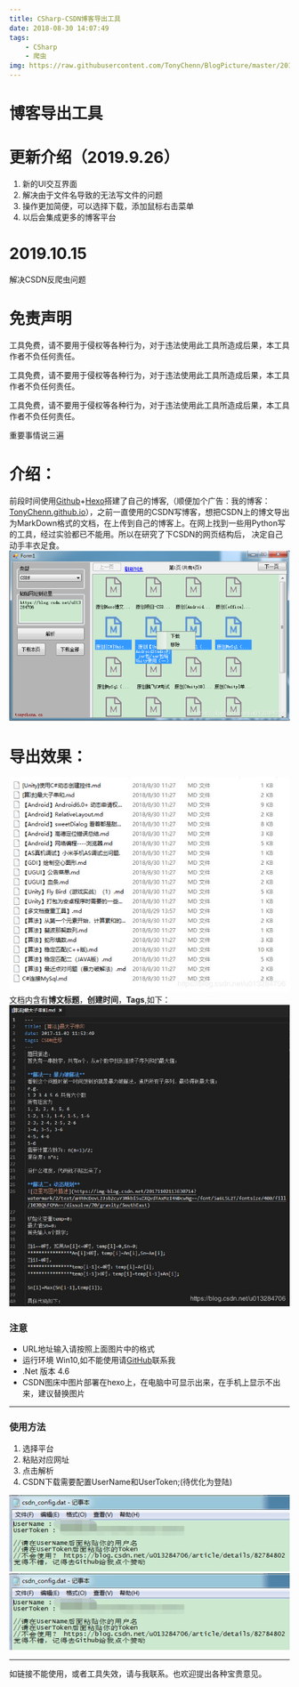 ```yaml
---
title: CSharp-CSDN博客导出工具
date: 2018-08-30 14:07:49
tags: 
    - CSharp
    - 爬虫
img: https://raw.githubusercontent.com/TonyChenn/BlogPicture/master/2018/08.30/icon.png
---
```

# 博客导出工具

# 更新介绍（2019.9.26）
  1. 新的UI交互界面 
  2. 解决由于文件名导致的无法写文件的问题 
  3. 操作更加简便，可以选择下载，添加鼠标右击菜单 
  4. 以后会集成更多的博客平台  

# 2019.10.15
解决CSDN反爬虫问题

# 免责声明

 工具免费，请不要用于侵权等各种行为，对于违法使用此工具所造成后果，本工具作者不负任何责任。

 工具免费，请不要用于侵权等各种行为，对于违法使用此工具所造成后果，本工具作者不负任何责任。

 工具免费，请不要用于侵权等各种行为，对于违法使用此工具所造成后果，本工具作者不负任何责任。

 重要事情说三遍

 
# 介绍：

 前段时间使用[Github](https://github.com/)+[Hexo](https://hexo.io)搭建了自己的博客,（顺便加个广告：我的博客：[TonyChenn.github.io](TonyChenn.github.io)），之前一直使用的CSDN写博客，想把CSDN上的博文导出为MarkDown格式的文档，在上传到自己的博客上。在网上找到一些用Python写的工具，经过实验都已不能用。所以在研究了下CSDN的网页结构后， 决定自己动手丰衣足食。  
 ![](https://raw.githubusercontent.com/TonyChenn/BlogPicture/master/2018/08.30/001.png)

 
# 导出效果：

 
![](https://raw.githubusercontent.com/TonyChenn/BlogPicture/master/2018/08.30/002.jpg)  
 文档内含有**博文标题**，**创建时间**，**Tags**,如下：  
 ![](https://raw.githubusercontent.com/TonyChenn/BlogPicture/master/2018/08.30/003.jpg)

 
### []()注意

  
  * URL地址输入请按照上面图片中的格式 
  * 运行环境 Win10,如不能使用请[GitHub](https://TonyChenn.cn)联系我 
  * .Net 版本 4.6 
  * CSDN图床中图片部署在hexo上，在电脑中可显示出来，在手机上显示不出来，建议替换图片  
--------
 
### []()使用方法

1. 选择平台
2. 粘贴对应网址
3. 点击解析
4. CSDN下载需要配置UserName和UserToken;(待优化为登陆)

![](https://raw.githubusercontent.com/TonyChenn/BlogPicture/master/2018/08.30/004.png)
![](https://raw.githubusercontent.com/TonyChenn/BlogPicture/master/2018/08.30/005.png)

--------
 如链接不能使用，或者工具失效，请与我联系。也欢迎提出各种宝贵意见。